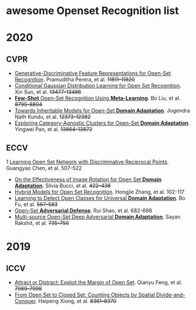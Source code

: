 # awesome Openset Recognition list

# 2020

## CVPR
+ [Generative-Discriminative Feature Representations for Open-Set Recognition](http://openaccess.thecvf.com/content_CVPR_2020/papers/Perera_Generative-Discriminative_Feature_Representations_for_Open-Set_Recognition_CVPR_2020_paper.pdf). Pramuditha Perera, et al. ~~11811-11820~~
+ [Conditional Gaussian Distribution Learning for Open Set Recognition](http://openaccess.thecvf.com/content_CVPR_2020/papers/Sun_Conditional_Gaussian_Distribution_Learning_for_Open_Set_Recognition_CVPR_2020_paper.pdf). Xin Sun, et al. ~~13477-13486~~
+ [**Few-Shot** Open-Set Recognition Using **Meta-Learning**](https://arxiv.org/abs/2005.13713#:~:text=Few-Shot%20Open-Set%20Recognition%20using%20Meta-Learning.%20The%20problem%20of,argued%20that%20the%20classic%20softmax%20classifier%20is%20). Bo Liu, et al. ~~8795-8804~~
+ [Towards Inheritable Models for Open-Set **Domain Adaptation**](https://openaccess.thecvf.com/content_CVPR_2020/papers/Kundu_Towards_Inheritable_Models_for_Open-Set_Domain_Adaptation_CVPR_2020_paper.pdf). Jogendra Nath Kundu, et al. ~~12373-12382~~
+ [Exploring Category-Agnostic Clusters for Open-Set **Domain Adaptation**](https://openaccess.thecvf.com/content_CVPR_2020/papers/Pan_Exploring_Category-Agnostic_Clusters_for_Open-Set_Domain_Adaptation_CVPR_2020_paper.pdf). Yingwei Pan, et al. ~~13864-13872~~

## ECCV
1 [Learning Open Set Network with Discriminative Reciprocal Points](https://www.ecva.net/papers/eccv_2020/papers_ECCV/papers/123480511.pdf). Guangyao Chen, et al. 507-522
+ [On the Effectiveness of Image Rotation for Open Set **Domain Adaptation**](https://arxiv.org/abs/2007.12360). Silvia Bucci, et al.  ~~422-438~~
+ [Hybrid Models for Open Set Recognition](https://arxiv.org/pdf/2003.12506.pdf). Hongjie Zhang, et al. 102-117
+ [Learning to Detect Open Classes for Universal **Domain Adaptation**](https://www.ecva.net/papers/eccv_2020/papers_ECCV/papers/123600562.pdf). Bo Fu, et al. ~~567-583~~
+ [Open-Set **Adversarial Defense**](https://arxiv.org/abs/2009.00814). Rui Shao, et al. 682-698
+ [Multi-source Open-Set Deep Adversarial **Domain Adaptation**](https://www.ecva.net/papers/eccv_2020/papers_ECCV/papers/123710732.pdf). Sayan Rakshit, et al. ~~735-750~~

# 2019

## ICCV
+ [Attract or Distract: Exploit the Margin of Open Set](https://arxiv.org/abs/1908.01925v1). Qianyu Feng, et al. ~~7989-7998~~
+ [From Open Set to Closed Set: Counting Objects by Spatial Divide-and-Conquer](https://openaccess.thecvf.com/content_ICCV_2019/papers/Xiong_From_Open_Set_to_Closed_Set_Counting_Objects_by_Spatial_ICCV_2019_paper.pdf). Haipeng Xiong, et al. ~~8361-8370~~
